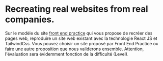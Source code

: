 # Recreating real websites from real companies.

Sur le modèle du site [front end practice](https://www.frontendpractice.com/) qui vous propose de recréer des pages web, reproduire un site web existant avec la technologie React JS et TailwindCss. Vous pouvez choisir un site proposé par Front End Practice ou faire une autre proposition que nous validerons ensemble. Attention, l'évaluation sera évidemment fonction de la difficulté (Level).
